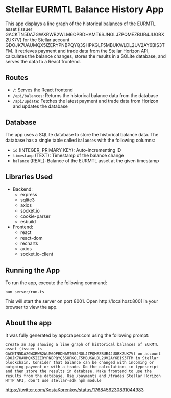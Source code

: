 
# Stellar EURMTL Balance History App

This app displays a line graph of the historical balances of the EURMTL asset (issuer GACKTN5DAZGWXRWB2WLM6OPBDHAMT6SJNGLJZPQMEZBUR4JUGBX2UK7V) for the Stellar account GDOJK7UAUMQX5IZERYPNBPQYQ3SHPKGLF5MBUKWLDL2UV2AY6BIS3TFM. It retrieves payment and trade data from the Stellar Horizon API, calculates the balance changes, stores the results in a SQLite database, and serves the data to a React frontend.

## Routes

- `/`: Serves the React frontend
- `/api/balances`: Returns the historical balance data from the database
- `/api/update`: Fetches the latest payment and trade data from Horizon and updates the database

## Database

The app uses a SQLite database to store the historical balance data. The database has a single table called `balances` with the following columns:

- `id` (INTEGER, PRIMARY KEY): Auto-incrementing ID
- `timestamp` (TEXT): Timestamp of the balance change
- `balance` (REAL): Balance of the EURMTL asset at the given timestamp

## Libraries Used

- Backend:
  - express
  - sqlite3
  - axios
  - socket.io
  - cookie-parser
  - esbuild
- Frontend:
  - react
  - react-dom
  - recharts
  - axios
  - socket.io-client

## Running the App

To run the app, execute the following command:

```
bun server/run.ts
```

This will start the server on port 8001. Open http://localhost:8001 in your browser to view the app.

## About the app

It was fully generated by appcraper.com using the following prompt: 

```
Create an app showing a line graph of historical balances of EURMTL asset (issuer is GACKTN5DAZGWXRWB2WLM6OPBDHAMT6SJNGLJZPQMEZBUR4JUGBX2UK7V) on account GDOJK7UAUMQX5IZERYPNBPQYQ3SHPKGLF5MBUKWLDL2UV2AY6BIS3TFM in Stellar blockchain. Consider that balance can be changed with incoming or outgoing payment or with a trade. Do the calculations in typescript and then store the results in database. Make frontend to use the results from the database. Use /payments and /trades Stellar Horizon HTTP API, don't use stellar-sdk npm module
```

https://twitter.com/KostaKorenkov/status/1768456230891044983
